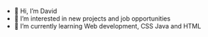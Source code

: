 - 👋 Hi, I’m David
- 👀 I’m interested in new projects and job opportunities
- 🌱 I’m currently learning Web development, CSS Java and HTML
